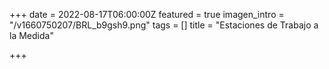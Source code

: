 +++
date = 2022-08-17T06:00:00Z
featured = true
imagen_intro = "/v1660750207/BRL_b9gsh9.png"
tags = []
title = "Estaciones de Trabajo a la Medida"

+++
